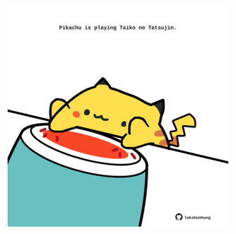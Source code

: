 <!-- built at 26/02/2022, 23:01:11 UTC -->
<p align="center">
  <img width="500" height="500" src="./ReadmeImage.svg">
</p>
